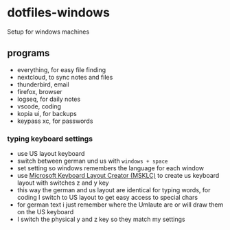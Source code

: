 # dotfiles-windows
Setup for windows machines

## programs
- everything, for easy file finding
- nextcloud, to sync notes and files
- thunderbird, email
- firefox, browser
- logseq, for daily notes
- vscode, coding
- kopia ui, for backups
- keypass xc, for passwords

### typing keyboard settings
- use US layout keyboard
- switch between german und us with `windows + space`
- set setting so windows remembers the language for each window
- use [Microsoft Keyboard Layout Creator (MSKLC)](https://www.microsoft.com/en-US/download/details.aspx?id=102134) to create us keyboard layout with switches z and y key
- this way the german and us layout are identical for typing words, for coding I switch to US layout to get easy access to special chars
- for german text i just remember where the Umlaute are or will draw them on the US keyboard
- I switch the physical y and z key so they match my settings 

